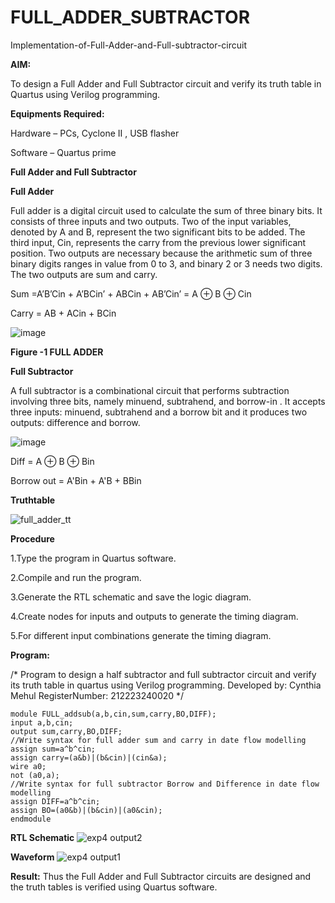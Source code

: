 # FULL_ADDER_SUBTRACTOR

Implementation-of-Full-Adder-and-Full-subtractor-circuit

**AIM:**

To design a Full Adder and Full Subtractor circuit and verify its truth table in Quartus using Verilog programming.

**Equipments Required:**

Hardware – PCs, Cyclone II , USB flasher

Software – Quartus prime

**Full Adder and Full Subtractor**

**Full Adder**

Full adder is a digital circuit used to calculate the sum of three binary bits. It consists of three inputs and two outputs. Two of the input variables, denoted by A and B, represent the two significant bits to be added. The third input, Cin, represents the carry from the previous lower significant position. Two outputs are necessary because the arithmetic sum of three binary digits ranges in value from 0 to 3, and binary 2 or 3 needs two digits. The two outputs are sum and carry.

Sum =A’B’Cin + A’BCin’ + ABCin + AB’Cin’ = A ⊕ B ⊕ Cin 

Carry = AB + ACin + BCin

![image](https://github.com/naavaneetha/FULL_ADDER_SUBTRACTOR/assets/154305477/0f30ba51-5ffb-4198-845f-18e054f675e7)

**Figure -1 FULL ADDER**

**Full Subtractor**

A full subtractor is a combinational circuit that performs subtraction involving three bits, namely minuend, subtrahend, and borrow-in . It accepts three inputs: minuend, subtrahend and a borrow bit and it produces two outputs: difference and borrow.

![image](https://github.com/naavaneetha/FULL_ADDER_SUBTRACTOR/assets/154305477/02b24f51-ab51-4304-9ad6-7b81ffc1ead5)

Diff = A ⊕ B ⊕ Bin 

Borrow out = A'Bin + A'B + BBin

**Truthtable**

![full_adder_tt](https://github.com/CynthiaMehul/FULL_ADDER_SUBTRACTOR/assets/150319444/50769bfe-8894-4b0a-8e81-a52bb8a2d4a5)

**Procedure**

1.Type the program in Quartus software.

2.Compile and run the program.

3.Generate the RTL schematic and save the logic diagram.

4.Create nodes for inputs and outputs to generate the timing diagram.

5.For different input combinations generate the timing diagram.

**Program:**

/* Program to design a half subtractor and full subtractor circuit and verify its truth table in quartus using Verilog programming. Developed by: Cynthia Mehul RegisterNumber: 212223240020
*/
```
module FULL_addsub(a,b,cin,sum,carry,BO,DIFF);
input a,b,cin;
output sum,carry,BO,DIFF;
//Write syntax for full adder sum and carry in date flow modelling 
assign sum=a^b^cin;
assign carry=(a&b)|(b&cin)|(cin&a);
wire a0;
not (a0,a);
//Write syntax for full subtractor Borrow and Difference in date flow modelling
assign DIFF=a^b^cin;
assign BO=(a0&b)|(b&cin)|(a0&cin);
endmodule
```
**RTL Schematic**
![exp4 output2](https://github.com/CynthiaMehul/FULL_ADDER_SUBTRACTOR/assets/150319444/944eca0a-393a-48c9-9cfd-ba0327bb56c3)

**Waveform**
![exp4 output1](https://github.com/CynthiaMehul/FULL_ADDER_SUBTRACTOR/assets/150319444/8a88682a-2c06-4a38-a7a5-1d3f98f198d6)

**Result:**
Thus the Full Adder and Full Subtractor circuits are designed and the truth tables is verified using Quartus software.



